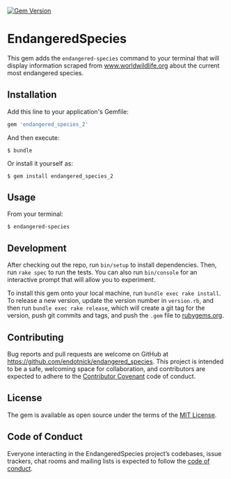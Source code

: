 [![Gem Version](https://badge.fury.io/rb/endangered_species_2.svg)](https://badge.fury.io/rb/endangered_species_2)
# EndangeredSpecies

This gem adds the `endangered-species` command to your terminal that will display information scraped from www.worldwildlife.org about the current most endangered species.

## Installation

Add this line to your application's Gemfile:

```ruby
gem 'endangered_species_2'
```

And then execute:

    $ bundle

Or install it yourself as:

    $ gem install endangered_species_2

## Usage
From your terminal:  

    $ endangered-species

## Development

After checking out the repo, run `bin/setup` to install dependencies. Then, run `rake spec` to run the tests. You can also run `bin/console` for an interactive prompt that will allow you to experiment.

To install this gem onto your local machine, run `bundle exec rake install`. To release a new version, update the version number in `version.rb`, and then run `bundle exec rake release`, which will create a git tag for the version, push git commits and tags, and push the `.gem` file to [rubygems.org](https://rubygems.org).

## Contributing

Bug reports and pull requests are welcome on GitHub at https://github.com/endotnick/endangered_species. This project is intended to be a safe, welcoming space for collaboration, and contributors are expected to adhere to the [Contributor Covenant](http://contributor-covenant.org) code of conduct.

## License

The gem is available as open source under the terms of the [MIT License](https://opensource.org/licenses/MIT).

## Code of Conduct

Everyone interacting in the EndangeredSpecies project’s codebases, issue trackers, chat rooms and mailing lists is expected to follow the [code of conduct](https://github.com/endotnick/endangered_species/blob/master/CODE_OF_CONDUCT.md).
